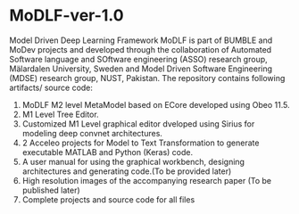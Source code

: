 # MoDLF-ver-1.0
Model Driven Deep Learning Framework
MoDLF is part of BUMBLE and MoDev projects and developed through the collaboration of Automated Software language and SOftware engineering (ASSO) research group, Mälardalen University, Sweden and Model Driven Software Engineering (MDSE) research group, NUST, Pakistan.
The repository contains following artifacts/ source code:
1) MoDLF M2 level MetaModel based on ECore developed using Obeo 11.5.
2) M1 Level Tree Editor.
3) Customized M1 Level graphical editor dveloped using Sirius for modeling deep convnet architectures.
4) 2 Acceleo projects for Model to Text Transformation to generate executable MATLAB and Python (Keras) code.
5) A user manual for using the graphical workbench, designing architectures and generating code.(To be provided later)
6) High resolution images of the accompanying research paper (To be published later)
7) Complete projects and source code for all files
